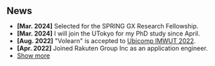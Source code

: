 <h1 id="news"></h1>

<h2 style="margin: 60px 0px 10px;">News</h2>

<ul>
  <li><strong>[Mar. 2024]</strong> Selected for the SPRING GX Research Fellowship.</li>
  <li><strong>[Mar. 2024]</strong> I will join the UTokyo for my PhD study since April.</li>
  <li><strong>[Aug. 2022]</strong> "Volearn" is accepted to <a href="https://ubicomp.org/ubicomp2022/">Ubicomp IMWUT 2022</a>.</li>
  
  <li><strong>[Apr. 2022]</strong> Joined Rakuten Group Inc as an application engineer.</li>

  <li> <a href="javascript:toggle_vis('newsmore')">Show more</a> </li>
<div id="newsmore" style="display:none">
<li><strong>[Mar. 2022]</strong> Received my master degree from the <a href="https://www.keio.ac.jp/en/">Keio University</a>.</li>

  <li><strong>[Feb. 2022]</strong> "Knock Knock" is accepted to <a href="https://2022.augmented-humans.org/calls-for-participation/">Augmented Humans 2022</a>.</li>

  <li><strong>[Dec. 2021]</strong> "Knock Knock" won 2nd place of <a href="https://www.sony-semicon.com/ja/info/2021/2021122101.html">SONY Sensing Solution Hackathon</a>.</li>

  <li><strong>[Oct. 2021]</strong> "Volearn" is presented to  <a href="https://uist.acm.org/uist2021/">UIST 2021</a> Demo session.</li>

  <li><strong>[Oct. 2021]</strong> Served as the student volunteer for UIST 2021 and ASSETS 2021.
  </li>

  <li><strong>[Apr. 2021]</strong> "FacialPen" is accpeted to <a href="https://asian-chi.github.io/2021/">Asian CHI Symposium 2021</a>.</li>

</div>

</ul>
